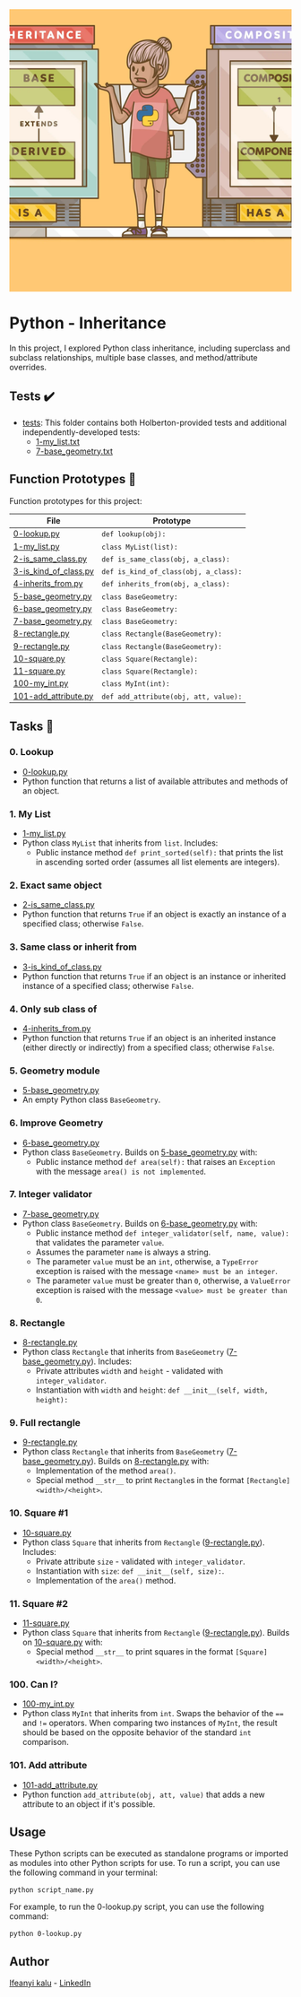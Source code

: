 <div style="width: 100%; height: 0; padding-bottom: 100%; position: relative;">
    <img src="Inheritance.png" alt="OOP Image" style="position: absolute; width: 100%; height: 100%; object-fit: cover;">
</div>

# Python - Inheritance

In this project, I explored Python class inheritance, including superclass and subclass relationships, multiple base classes, and method/attribute overrides.

## Tests :heavy_check_mark:

* [tests](./tests): This folder contains both Holberton-provided tests and additional independently-developed tests:
    * [1-my_list.txt](./1-my_list.txt)
    * [7-base_geometry.txt](./7-base_geometry.txt)

## Function Prototypes :floppy_disk:

Function prototypes for this project:

| File                    | Prototype                             |
| ----------------------- | ------------------------------------- |
| [0-lookup.py](./0-lookup.py)           | `def lookup(obj):`                    |
| [1-my_list.py](./1-my_list.py)    | `class MyList(list):`                 |
| [2-is_same_class.py](./2-is_same_class.py) | `def is_same_class(obj, a_class):`    |
| [3-is_kind_of_class.py](./3-is_kind_of_class.py) | `def is_kind_of_class(obj, a_class):` |
| [4-inherits_from.py](./4-inherits_from.py)    | `def inherits_from(obj, a_class):`    |
| [5-base_geometry.py](./5-base_geometry.py) | `class BaseGeometry:`                 |
| [6-base_geometry.py](./6-base_geometry.py) | `class BaseGeometry:`                 |
| [7-base_geometry.py](./7-base_geometry.py) | `class BaseGeometry:`                 |
| [8-rectangle.py](./8-rectangle.py) | `class Rectangle(BaseGeometry):`      |
| [9-rectangle.py](./9-rectangle.py) | `class Rectangle(BaseGeometry):`      |
| [10-square.py](./10-square.py)    | `class Square(Rectangle):`            |
| [11-square.py](./11-square.py)    | `class Square(Rectangle):`            |
| [100-my_int.py](./100-my_int.py)  | `class MyInt(int):`                   |
| [101-add_attribute.py](./101-add_attribute.py) | `def add_attribute(obj, att, value):` |

## Tasks :page_with_curl:

### 0. Lookup

- [0-lookup.py](./0-lookup.py)
- Python function that returns a list of available attributes and methods of an object.

### 1. My List

- [1-my_list.py](./1-my_list.py)
- Python class `MyList` that inherits from `list`. Includes:
  * Public instance method `def print_sorted(self):` that prints the list in ascending sorted order (assumes all list elements are integers).

### 2. Exact same object

- [2-is_same_class.py](./2-is_same_class.py)
- Python function that returns `True` if an object is exactly an instance of a specified class; otherwise `False`.

### 3. Same class or inherit from

- [3-is_kind_of_class.py](./3-is_kind_of_class.py)
- Python function that returns `True` if an object is an instance or inherited instance of a specified class; otherwise `False`.

### 4. Only sub class of

- [4-inherits_from.py](./4-inherits_from.py)
- Python function that returns `True` if an object is an inherited instance (either directly or indirectly) from a specified class; otherwise `False`.

### 5. Geometry module

- [5-base_geometry.py](./5-base_geometry.py)
- An empty Python class `BaseGeometry`.

### 6. Improve Geometry

- [6-base_geometry.py](./6-base_geometry.py)
- Python class `BaseGeometry`. Builds on [5-base_geometry.py](./5-base_geometry.py) with:
  * Public instance method `def area(self):` that raises an `Exception` with the message `area() is not implemented`.

### 7. Integer validator

- [7-base_geometry.py](./7-base_geometry.py)
- Python class `BaseGeometry`. Builds on [6-base_geometry.py](./6-base_geometry.py) with:
  * Public instance method `def integer_validator(self, name, value):` that validates the parameter `value`.
  * Assumes the parameter `name` is always a string.
  * The parameter `value` must be an `int`, otherwise, a `TypeError` exception is raised with the message `<name> must be an integer`.
  * The parameter `value` must be greater than `0`, otherwise, a `ValueError` exception is raised with the message `<value> must be greater than 0`.

### 8. Rectangle

- [8-rectangle.py](./8-rectangle.py)
- Python class `Rectangle` that inherits from `BaseGeometry` ([7-base_geometry.py](./7-base_geometry.py)). Includes:
  * Private attributes `width` and `height` - validated with `integer_validator`.
  * Instantiation with `width` and `height`: `def __init__(self, width, height):`

### 9. Full rectangle

- [9-rectangle.py](./9-rectangle.py)
- Python class `Rectangle` that inherits from `BaseGeometry` ([7-base_geometry.py](./7-base_geometry.py)). Builds on [8-rectangle.py](./8-rectangle.py) with:
  * Implementation of the method `area()`.
  * Special method `__str__` to print `Rectangle`s in the format `[Rectangle] <width>/<height>`.

### 10. Square #1

- [10-square.py](./10-square.py)
- Python class `Square` that inherits from `Rectangle` ([9-rectangle.py](./9-rectangle.py)). Includes:
  * Private attribute `size` - validated with `integer_validator`.
  * Instantiation with `size`: `def __init__(self, size):`.
  * Implementation of the `area()` method.

### 11. Square #2

- [11-square.py](./11-square.py)
- Python class `Square` that inherits from `Rectangle` ([9-rectangle.py](./9-rectangle.py)). Builds on [10-square.py](./10-square.py) with:
  * Special method `__str__` to print squares in the format `[Square] <width>/<height>`.

### 100. Can I? 

- [100-my_int.py](./100-my_int.py)
- Python class `MyInt` that inherits from `int`. Swaps the behavior of the `==` and `!=` operators. When comparing two instances of `MyInt`, the result should be based on the opposite behavior of the standard `int` comparison.

### 101. Add attribute

- [101-add_attribute.py](./101-add_attribute.py)
- Python function `add_attribute(obj, att, value)` that adds a new attribute to an object if it's possible.

## Usage

These Python scripts can be executed as standalone programs or imported as modules into other Python scripts for use. To run a script, you can use the following command in your terminal:

```
python script_name.py
```

For example, to run the 0-lookup.py script, you can use the following command:

```
python 0-lookup.py
```

## Author
[Ifeanyi kalu](https://github.com/fazzy12) - [LinkedIn](https://linkedin.com/in/ifeanyi-kalu)
